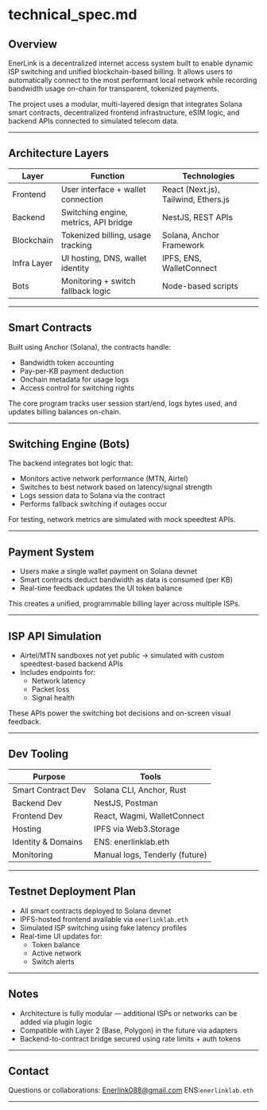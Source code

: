 #  technical_spec.md

##  Overview

EnerLink is a decentralized internet access system built to enable dynamic ISP switching and unified blockchain-based billing. It allows users to automatically connect to the most performant local network while recording bandwidth usage on-chain for transparent, tokenized payments.

The project uses a modular, multi-layered design that integrates Solana smart contracts, decentralized frontend infrastructure, eSIM logic, and backend APIs connected to simulated telecom data.

---

##  Architecture Layers

| Layer         | Function                                      | Technologies                        |
|---------------|-----------------------------------------------|-------------------------------------|
| Frontend      | User interface + wallet connection            | React (Next.js), Tailwind, Ethers.js |
| Backend       | Switching engine, metrics, API bridge         | NestJS, REST APIs                   |
| Blockchain    | Tokenized billing, usage tracking             | Solana, Anchor Framework            |
| Infra Layer   | UI hosting, DNS, wallet identity              | IPFS, ENS, WalletConnect            |
| Bots          | Monitoring + switch fallback logic            | Node-based scripts                  |

---

##  Smart Contracts

Built using Anchor (Solana), the contracts handle:

- Bandwidth token accounting
- Pay-per-KB payment deduction
- Onchain metadata for usage logs
- Access control for switching rights

The core program tracks user session start/end, logs bytes used, and updates billing balances on-chain.

---

##  Switching Engine (Bots)

The backend integrates bot logic that:

- Monitors active network performance (MTN, Airtel)
- Switches to best network based on latency/signal strength
- Logs session data to Solana via the contract
- Performs fallback switching if outages occur

For testing, network metrics are simulated with mock speedtest APIs.

---

##  Payment System

- Users make a single wallet payment on Solana devnet
- Smart contracts deduct bandwidth as data is consumed (per KB)
- Real-time feedback updates the UI token balance

This creates a unified, programmable billing layer across multiple ISPs.

---

##  ISP API Simulation

- Airtel/MTN sandboxes not yet public → simulated with custom speedtest-based backend APIs
- Includes endpoints for:
  - Network latency
  - Packet loss
  - Signal health

These APIs power the switching bot decisions and on-screen visual feedback.

---

##  Dev Tooling

| Purpose               | Tools                            |
|-----------------------|----------------------------------|
| Smart Contract Dev    | Solana CLI, Anchor, Rust         |
| Backend Dev           | NestJS, Postman                  |
| Frontend Dev          | React, Wagmi, WalletConnect      |
| Hosting               | IPFS via Web3.Storage            |
| Identity & Domains    | ENS: enerlinklab.eth             |
| Monitoring            | Manual logs, Tenderly (future)   |

---

##  Testnet Deployment Plan

- All smart contracts deployed to Solana devnet
- IPFS-hosted frontend available via `enerlinklab.eth`
- Simulated ISP switching using fake latency profiles
- Real-time UI updates for:
  - Token balance
  - Active network
  - Switch alerts

---

##  Notes

- Architecture is fully modular — additional ISPs or networks can be added via plugin logic
- Compatible with Layer 2 (Base, Polygon) in the future via adapters
- Backend-to-contract bridge secured using rate limits + auth tokens

---

##  Contact

Questions or collaborations: Enerlink088@gmail.com 
ENS:`enerlinklab.eth`

---
